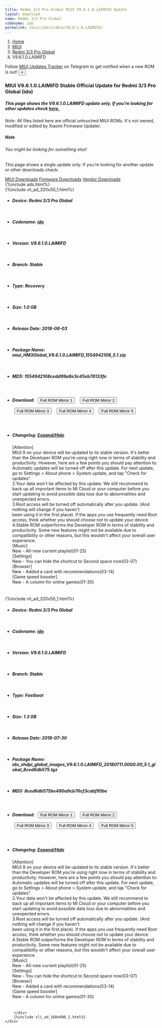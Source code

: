```yaml
---
title: Redmi 3/3 Pro Global MIUI V9.6.1.0.LAIMIFD Update
layout: download
name: Redmi 3/3 Pro Global
codename: ido
permalink: /miui/ido/stable/V9.6.1.0.LAIMIFD/
---
```

<nav aria-label="breadcrumb">
    <ol class="breadcrumb">
        <li class="breadcrumb-item"><a href="/">Home</a></li>
        <li class="breadcrumb-item"><a href="/miui/">MIUI</a></li>
        <li class="breadcrumb-item"><a href="/miui/ido/">Redmi 3/3 Pro Global</a></li>
        <li class="breadcrumb-item active" aria-current="page">V9.6.1.0.LAIMIFD</li>
    </ol>
</nav>
<div class="alert alert-primary alert-dismissible fade show" role="alert">
    Follow <a href="https://t.me/MIUIUpdatesTracker" class="alert-link">MIUI Updates Tracker</a> on Telegram to get
    notified when a new ROM is out!
    <button type="button" class="close" data-dismiss="alert" aria-label="Close">
        <span aria-hidden="true">&times;</span>
    </button>
</div>
<div class="col-12 mx-auto">
    <h3 class="title bg-light p-2 rounded">MIUI V9.6.1.0.LAIMIFD Stable Official Update for Redmi 3/3 Pro Global (ido)</h3>
    <h5>This page shows the V9.6.1.0.LAIMIFD update only. If you're looking for other updates check
        <a href="/miui/ido/">here.</a></h5>
    <p><i>Note: </i>All files listed here are official untouched MIUI ROMs.
        It's not owned, modified or edited by Xiaomi Firmware Updater.</p>
    <div class="card">
        <div class="card-body">
            <h5 class="card-title">Note</h5>
            <h6 class="card-subtitle mb-2 text-muted">You might be looking for something else!</h6>
            <p class="card-text">This page shows a single update only.
                If you're looking for another update or other downloads check:</p>
            <a href="/miui/" class="card-link">MIUI Downloads</a>
            <a href="/firmware/" class="card-link">Firmware Downloads</a>
            <a href="/vendor/" class="card-link">Vendor Downloads</a>
        </div>
    </div>
    {%include ads.html%}
    <div class="row justify-content-center">
        <div class="col-10" id="downloads">
                    <div class="card card-body">
            {%include vli_ad_320x50_1.html%}
            <ul class="list-unstyled">
                <li style="padding-bottom: 10px;">
                    <h5><b>Device: </b>Redmi 3/3 Pro Global</h5>
                </li>
                <li style="padding-bottom: 10px;">
                    <h5><b>Codename: </b> <a href="/miui/ido/" target="_blank">ido</a> </h5>
                </li>
                <li style="padding-bottom: 10px;">
                    <h5><b>Version: </b>V9.6.1.0.LAIMIFD</h5>
                </li>
                <li style="padding-bottom: 10px;">
                    <h5><b>Branch: </b>Stable</h5>
                </li>
                <li style="padding-bottom: 10px;">
                    <h5><b>Type: </b>Recovery</h5>
                </li>
                <li style="padding-bottom: 10px;">
                    <h5><b>Size: </b>1.0 GB</h5>
                </li>
                <li style="padding-bottom: 10px;">
                    <h5><b>Release Date: </b>2018-08-03</h5>
                </li>
                <li style="padding-bottom: 10px;">
                    <h5><b>Package Name: </b><span id="filename" class="text-dark">miui_HM3Global_V9.6.1.0.LAIMIFD_1554942108_5.1.zip</span></h5>
                </li>
                <li style="padding-bottom: 10px;">
                    <h5><b>MD5: </b><span id="md5" class="text-muted">1554942108cedd99a8e3c45eb78133fe</span></h5>
                </li>
                <li style="padding-bottom: 10px;">
                    <h5><b>Download: </b> <button type="button" id="download" class="btn btn-primary" style="margin: 7px;" onclick="window.open('https://cdn-ota.azureedge.net/V9.6.1.0.LAIMIFD/miui_HM3Global_V9.6.1.0.LAIMIFD_1554942108_5.1.zip', '_blank');"><i class="fa fa-download"></i> Full ROM Mirror 1</button> <button type="button" id="download" class="btn btn-primary" style="margin: 7px;" onclick="window.open('https://cdnorg.d.miui.com/V9.6.1.0.LAIMIFD/miui_HM3Global_V9.6.1.0.LAIMIFD_1554942108_5.1.zip', '_blank');"><i class="fa fa-download"></i> Full ROM Mirror 2</button> <button type="button" id="download" class="btn btn-primary" style="margin: 7px;" onclick="window.open('https://bn.d.miui.com/V9.6.1.0.LAIMIFD/miui_HM3Global_V9.6.1.0.LAIMIFD_1554942108_5.1.zip', '_blank');"><i class="fa fa-download"></i> Full ROM Mirror 3</button> <button type="button" id="download" class="btn btn-primary" style="margin: 7px;" onclick="window.open('https://bigota.d.miui.com/V9.6.1.0.LAIMIFD/miui_HM3Global_V9.6.1.0.LAIMIFD_1554942108_5.1.zip', '_blank');"><i class="fa fa-download"></i> Full ROM Mirror 4</button> <button type="button" id="download" class="btn btn-primary" style="margin: 7px;" onclick="window.open('https://hugeota.d.miui.com/V9.6.1.0.LAIMIFD/miui_HM3Global_V9.6.1.0.LAIMIFD_1554942108_5.1.zip', '_blank');"><i class="fa fa-download"></i> Full ROM Mirror 5</button></h5>
                </li>
                <li style="padding-bottom: 10px;">
                    <h5><b>Changelog: </b><a href="#ido_1_changelog" data-toggle="collapse" role="button"
                            aria-expanded="false" aria-controls="ido_1_changelog"> <i class="fa fa-arrow-down"
                                aria-hidden="true"></i> Expand/Hide</a></h5>
                    <div class="collapse" id="ido_1_changelog">
                        <p id="changelog_text">[Attention]<br>MIUI 9 on your device will be updated to its stable version. It's better than the Developer ROM you're using right now in terms of stability and productivity. However, here are a few points you should pay attention to:<br>Automatic updates will be turned off after this update. For next update, go to Settings > About phone > System update, and tap "Check for updates".<br>2.Your data won't be affected by this update. We still recommend to back up all important items to Mi Cloud or your computer before you start updating to avoid possible data loss due to abnormalities and<br>unexpected errors.<br>3.Root access will be turned off automatically after you update. (And nothing will change if you haven't <br>been using it in the first place). If the apps you use frequently need Root access, think whether you should choose not to update your device.<br>4.Stable ROM outperforms the Developer ROM in terms of stability and productivity. Some new features might not be available due to compatibility or other reasons, but this wouldn't affect your overall user experience.<br>[Music]<br>New - All-new current playlist(01-25)<br>[Settings]<br>New - You can hide the shortcut to Second space now(03-07)<br>[Browser]<br>New - Added a card with recommendations(03-14)<br>[Game speed booster]<br>New - A column for online games(01-30)</p>
                    </div>
                </li>
            </ul>
        </div>
        <div class="card card-body">
            {%include vli_ad_320x50_1.html%}
            <ul class="list-unstyled">
                <li style="padding-bottom: 10px;">
                    <h5><b>Device: </b>Redmi 3/3 Pro Global</h5>
                </li>
                <li style="padding-bottom: 10px;">
                    <h5><b>Codename: </b> <a href="/miui/ido/" target="_blank">ido</a> </h5>
                </li>
                <li style="padding-bottom: 10px;">
                    <h5><b>Version: </b>V9.6.1.0.LAIMIFD</h5>
                </li>
                <li style="padding-bottom: 10px;">
                    <h5><b>Branch: </b>Stable</h5>
                </li>
                <li style="padding-bottom: 10px;">
                    <h5><b>Type: </b>Fastboot</h5>
                </li>
                <li style="padding-bottom: 10px;">
                    <h5><b>Size: </b>1.3 GB</h5>
                </li>
                <li style="padding-bottom: 10px;">
                    <h5><b>Release Date: </b>2018-07-30</h5>
                </li>
                <li style="padding-bottom: 10px;">
                    <h5><b>Package Name: </b><span id="filename" class="text-dark">ido_xhdpi_global_images_V9.6.1.0.LAIMIFD_20180711.0000.00_5.1_global_8ced6db575.tgz</span></h5>
                </li>
                <li style="padding-bottom: 10px;">
                    <h5><b>MD5: </b><span id="md5" class="text-muted">8ced6db575be490a9cb76cf3cabf95be</span></h5>
                </li>
                <li style="padding-bottom: 10px;">
                    <h5><b>Download: </b> <button type="button" id="download" class="btn btn-primary" style="margin: 7px;" onclick="window.open('https://cdn-ota.azureedge.net/V9.6.1.0.LAIMIFD/ido_xhdpi_global_images_V9.6.1.0.LAIMIFD_20180711.0000.00_5.1_global_8ced6db575.tgz', '_blank');"><i class="fa fa-download"></i> Full ROM Mirror 1</button> <button type="button" id="download" class="btn btn-primary" style="margin: 7px;" onclick="window.open('https://cdnorg.d.miui.com/V9.6.1.0.LAIMIFD/ido_xhdpi_global_images_V9.6.1.0.LAIMIFD_20180711.0000.00_5.1_global_8ced6db575.tgz', '_blank');"><i class="fa fa-download"></i> Full ROM Mirror 2</button> <button type="button" id="download" class="btn btn-primary" style="margin: 7px;" onclick="window.open('https://bn.d.miui.com/V9.6.1.0.LAIMIFD/ido_xhdpi_global_images_V9.6.1.0.LAIMIFD_20180711.0000.00_5.1_global_8ced6db575.tgz', '_blank');"><i class="fa fa-download"></i> Full ROM Mirror 3</button> <button type="button" id="download" class="btn btn-primary" style="margin: 7px;" onclick="window.open('https://bigota.d.miui.com/V9.6.1.0.LAIMIFD/ido_xhdpi_global_images_V9.6.1.0.LAIMIFD_20180711.0000.00_5.1_global_8ced6db575.tgz', '_blank');"><i class="fa fa-download"></i> Full ROM Mirror 4</button> <button type="button" id="download" class="btn btn-primary" style="margin: 7px;" onclick="window.open('https://hugeota.d.miui.com/V9.6.1.0.LAIMIFD/ido_xhdpi_global_images_V9.6.1.0.LAIMIFD_20180711.0000.00_5.1_global_8ced6db575.tgz', '_blank');"><i class="fa fa-download"></i> Full ROM Mirror 5</button></h5>
                </li>
                <li style="padding-bottom: 10px;">
                    <h5><b>Changelog: </b><a href="#ido_2_changelog" data-toggle="collapse" role="button"
                            aria-expanded="false" aria-controls="ido_2_changelog"> <i class="fa fa-arrow-down"
                                aria-hidden="true"></i> Expand/Hide</a></h5>
                    <div class="collapse" id="ido_2_changelog">
                        <p id="changelog_text">[Attention]<br>MIUI 9 on your device will be updated to its stable version. It's better than the Developer ROM you're using right now in terms of stability and productivity. However, here are a few points you should pay attention to:<br>Automatic updates will be turned off after this update. For next update, go to Settings > About phone > System update, and tap "Check for updates".<br>2.Your data won't be affected by this update. We still recommend to back up all important items to Mi Cloud or your computer before you start updating to avoid possible data loss due to abnormalities and<br>unexpected errors.<br>3.Root access will be turned off automatically after you update. (And nothing will change if you haven't <br>been using it in the first place). If the apps you use frequently need Root access, think whether you should choose not to update your device.<br>4.Stable ROM outperforms the Developer ROM in terms of stability and productivity. Some new features might not be available due to compatibility or other reasons, but this wouldn't affect your overall user experience.<br>[Music]<br>New - All-new current playlist(01-25)<br>[Settings]<br>New - You can hide the shortcut to Second space now(03-07)<br>[Browser]<br>New - Added a card with recommendations(03-14)<br>[Game speed booster]<br>New - A column for online games(01-30)</p>
                    </div>
                </li>
            </ul>
        </div>

        </div>
        {%include vli_ad_160x600_1.html%}
    </div>
</div>
